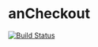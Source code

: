 anCheckout
==========

[![Build Status](https://travis-ci.org/Fender123/anCheckout.svg?branch=master)](https://travis-ci.org/Fender123/anCheckout)
